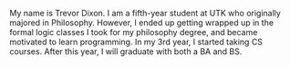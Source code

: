My name is Trevor Dixon. I am a fifth-year student at UTK who originally majored in Philosophy. However, I ended up getting wrapped up in the formal logic classes I took for my philosophy degree, and became motivated to learn programming. In my 3rd year, I started taking CS courses. After this year, I will graduate with both a BA and BS.
